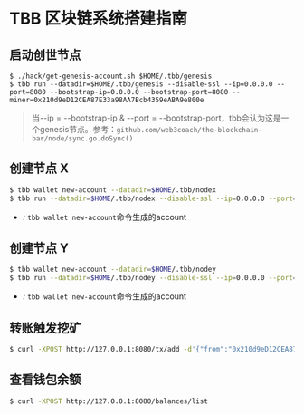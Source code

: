 # TBB 区块链系统搭建指南

## 启动创世节点

```
$ ./hack/get-genesis-account.sh $HOME/.tbb/genesis
$ tbb run --datadir=$HOME/.tbb/genesis --disable-ssl --ip=0.0.0.0 --port=8080 --bootstrap-ip=0.0.0.0 --bootstrap-port=8080 --miner=0x210d9eD12CEA87E33a98AA7Bcb4359eABA9e800e
```

> 当--ip = --bootstrap-ip & --port = --bootstrap-port，tbb会认为这是一个genesis节点。参考：`github.com/web3coach/the-blockchain-bar/node/sync.go.doSync()`


## 创建节点 X

```bash
$ tbb wallet new-account --datadir=$HOME/.tbb/nodex
$ tbb run --datadir=$HOME/.tbb/nodex --disable-ssl --ip=0.0.0.0 --port=8081 --bootstrap-ip=127.0.0.1 --bootstrap-port=8080 --miner=<address>
```
- *<account>:* `tbb wallet new-account`命令生成的account

## 创建节点 Y

```bash
$ tbb wallet new-account --datadir=$HOME/.tbb/nodey
$ tbb run --datadir=$HOME/.tbb/nodey --disable-ssl --ip=0.0.0.0 --port=8081 --bootstrap-ip=127.0.0.1 --bootstrap-port=8080 --miner=<address>
```
- *<account>:* `tbb wallet new-account`命令生成的account

## 转账触发挖矿

```bash
$ curl -XPOST http://127.0.0.1:8080/tx/add -d'{"from":"0x210d9eD12CEA87E33a98AA7Bcb4359eABA9e800","to":"0x210d9eD12CEA87E33a98AA7Bcb4359eABA9e800","value":10,"from_pwd":"onex(#)666"}' -H 'Accept: application/json'
```

## 查看钱包余额

```bash
$ curl -XPOST http://127.0.0.1:8080/balances/list
```
